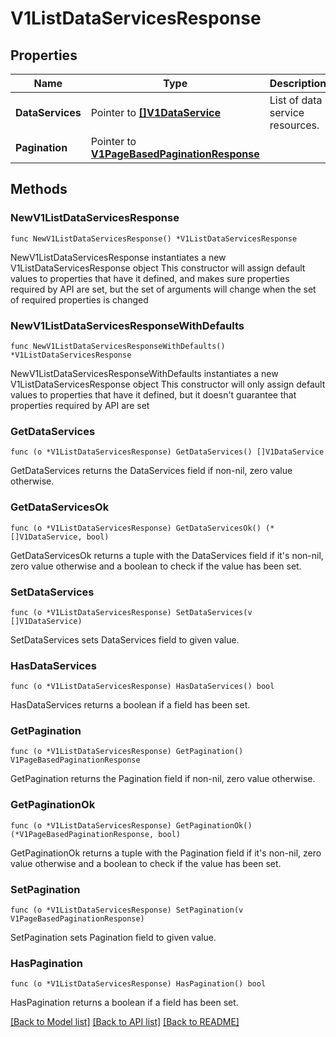 # V1ListDataServicesResponse

## Properties

Name | Type | Description | Notes
------------ | ------------- | ------------- | -------------
**DataServices** | Pointer to [**[]V1DataService**](V1DataService.md) | List of data service resources. | [optional] 
**Pagination** | Pointer to [**V1PageBasedPaginationResponse**](V1PageBasedPaginationResponse.md) |  | [optional] 

## Methods

### NewV1ListDataServicesResponse

`func NewV1ListDataServicesResponse() *V1ListDataServicesResponse`

NewV1ListDataServicesResponse instantiates a new V1ListDataServicesResponse object
This constructor will assign default values to properties that have it defined,
and makes sure properties required by API are set, but the set of arguments
will change when the set of required properties is changed

### NewV1ListDataServicesResponseWithDefaults

`func NewV1ListDataServicesResponseWithDefaults() *V1ListDataServicesResponse`

NewV1ListDataServicesResponseWithDefaults instantiates a new V1ListDataServicesResponse object
This constructor will only assign default values to properties that have it defined,
but it doesn't guarantee that properties required by API are set

### GetDataServices

`func (o *V1ListDataServicesResponse) GetDataServices() []V1DataService`

GetDataServices returns the DataServices field if non-nil, zero value otherwise.

### GetDataServicesOk

`func (o *V1ListDataServicesResponse) GetDataServicesOk() (*[]V1DataService, bool)`

GetDataServicesOk returns a tuple with the DataServices field if it's non-nil, zero value otherwise
and a boolean to check if the value has been set.

### SetDataServices

`func (o *V1ListDataServicesResponse) SetDataServices(v []V1DataService)`

SetDataServices sets DataServices field to given value.

### HasDataServices

`func (o *V1ListDataServicesResponse) HasDataServices() bool`

HasDataServices returns a boolean if a field has been set.

### GetPagination

`func (o *V1ListDataServicesResponse) GetPagination() V1PageBasedPaginationResponse`

GetPagination returns the Pagination field if non-nil, zero value otherwise.

### GetPaginationOk

`func (o *V1ListDataServicesResponse) GetPaginationOk() (*V1PageBasedPaginationResponse, bool)`

GetPaginationOk returns a tuple with the Pagination field if it's non-nil, zero value otherwise
and a boolean to check if the value has been set.

### SetPagination

`func (o *V1ListDataServicesResponse) SetPagination(v V1PageBasedPaginationResponse)`

SetPagination sets Pagination field to given value.

### HasPagination

`func (o *V1ListDataServicesResponse) HasPagination() bool`

HasPagination returns a boolean if a field has been set.


[[Back to Model list]](../README.md#documentation-for-models) [[Back to API list]](../README.md#documentation-for-api-endpoints) [[Back to README]](../README.md)


